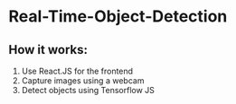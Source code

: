 # Real-Time-Object-Detection  

## How it works: 
1. Use React.JS for the frontend 
2. Capture images using a webcam 
3. Detect objects using Tensorflow JS 
